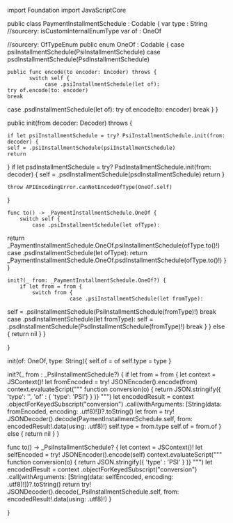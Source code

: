 import Foundation
import JavaScriptCore

public class PaymentInstallmentSchedule  : Codable {
var type : String
//sourcery: isCustomInternalEnumType
var of : OneOf

//sourcery: OfTypeEnum
public enum OneOf : Codable {
    case psiInstallmentSchedule(PsiInstallmentSchedule)
case psdInstallmentSchedule(PsdInstallmentSchedule)

    public func encode(to encoder: Encoder) throws {
           switch self {
                case .psiInstallmentSchedule(let of):
    try of.encode(to: encoder)
    break
case .psdInstallmentSchedule(let of):
    try of.encode(to: encoder)
    break
           }
}

public init(from decoder: Decoder) throws {

    if let psiInstallmentSchedule = try? PsiInstallmentSchedule.init(from: decoder) {
    self = .psiInstallmentSchedule(psiInstallmentSchedule)
    return
}
if let psdInstallmentSchedule = try? PsdInstallmentSchedule.init(from: decoder) {
    self = .psdInstallmentSchedule(psdInstallmentSchedule)
    return
}

    throw APIEncodingError.canNotEncodeOfType(OneOf.self)
}

    func to() -> _PaymentInstallmentSchedule.OneOf {
        switch self {
            case .psiInstallmentSchedule(let ofType):
return _PaymentInstallmentSchedule.OneOf.psiInstallmentSchedule(ofType.to()!)
case .psdInstallmentSchedule(let ofType):
return _PaymentInstallmentSchedule.OneOf.psdInstallmentSchedule(ofType.to()!)
        }
    }

    init?(_ from: _PaymentInstallmentSchedule.OneOf?) {
        if let from = from {
            switch from {
                        case .psiInstallmentSchedule(let fromType):
self = .psiInstallmentSchedule(PsiInstallmentSchedule(fromType)!)
break
case .psdInstallmentSchedule(let fromType):
self = .psdInstallmentSchedule(PsdInstallmentSchedule(fromType)!)
break
                    }
        } else {
            return nil
        }
    }

}

init(of: OneOf, type: String){
self.of = of
self.type = type
}

init?(_ from : _PsiInstallmentSchedule?) {
    if let from = from {
    let context = JSContext()!
    let fromEncoded = try! JSONEncoder().encode(from)
    context.evaluateScript("""
    function conversion(o) { return JSON.stringify({ 'type': '', 'of' : { 'type': 'PSI'} } )}
    """)
    let encodedResult = context
            .objectForKeyedSubscript("conversion")
            .call(withArguments: [String(data: fromEncoded, encoding: .utf8)!])?.toString()
    let from = try! JSONDecoder().decode(PaymentInstallmentSchedule.self, from: encodedResult!.data(using: .utf8)!)
    self.type = from.type
self.of = from.of
    } else {
    return nil
    }
}

func to() -> _PsiInstallmentSchedule? {
let context = JSContext()!
let selfEncoded = try! JSONEncoder().encode(self)
context.evaluateScript("""
function conversion(o) { return JSON.stringify({ 'type' : 'PSI' } )}
""")
let encodedResult = context
        .objectForKeyedSubscript("conversion")
        .call(withArguments: [String(data: selfEncoded, encoding: .utf8)!])?.toString()
return try! JSONDecoder().decode(_PsiInstallmentSchedule.self, from: encodedResult!.data(using: .utf8)!)
}

}

